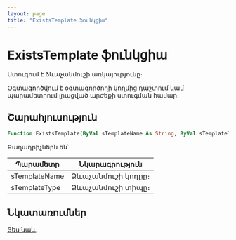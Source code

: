 ```yaml
---
layout: page
title: "ExistsTemplate ֆունկցիա"
---
```

    
# ExistsTemplate ֆունկցիա

Ստուգում է ձևաչանմուշի առկայությունը։ 

Օգտագործվում է օգտագործողի կողմից դաշտում կամ պարամետրում լրացված արժեքի ստուգման համար։

## Շարահյուսություն

``` vb
Function ExistsTemplate(ByVal sTemplateName As String, ByVal sTemplateType As String) As Boolean
```

Բաղադրիչներն են՝

| Պարամետր | Նկարագրություն |
|--|--|
| sTemplateName | Ձևաչանմուշի կոդըը։ |
| sTemplateType | Ձևաչանմուշի տիպը։ |

## Նկատառումներ

[Տես նաև](../../functions.html)

